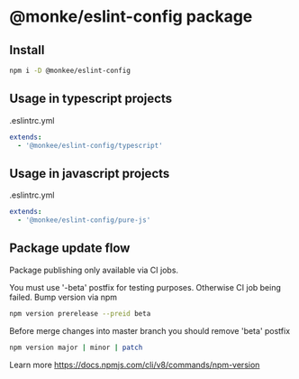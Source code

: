 # @monke/eslint-config package

## Install

```bash
npm i -D @monkee/eslint-config
```

## Usage in typescript projects

.eslintrc.yml

```yml
extends:
  - '@monkee/eslint-config/typescript'
```

## Usage in javascript projects

.eslintrc.yml

```yml
extends:
  - '@monkee/eslint-config/pure-js'
```

## Package update flow

Package publishing only available via CI jobs.

You must use '-beta' postfix for testing purposes. Otherwise CI job being failed. Bump version via npm

```bash
npm version prerelease --preid beta
```

Before merge changes into master branch you should remove 'beta' postfix

```bash
npm version major | minor | patch
```

Learn more <https://docs.npmjs.com/cli/v8/commands/npm-version>
